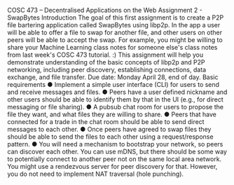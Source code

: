 COSC 473 – Decentralised Applications on the Web
Assignment 2 - SwapBytes
Introduction
The goal of this first assignment is to create a P2P file bartering application called SwapBytes
using libp2p. In the app a user will be able to offer a file to swap for another file, and other users
on other peers will be able to accept the swap. For example, you might be willing to share your
Machine Learning class notes for someone else's class notes from last week's COSC 473
tutorial. :) This assignment will help you demonstrate understanding of the basic concepts of
libp2p and P2P networking, including peer discovery, establishing connections, data
exchange, and file transfer.
Due date: Monday April 28, end of day.
Basic requirements
● Implement a simple user interface (CLI) for users to send and receive messages and
files.
● Peers have a user defined nickname and other users should be able to identify them by
that in the UI (e.g., for direct messaging or file sharing).
● A pubsub chat room for users to propose the file they want, and what files they are
willing to share.
● Peers that have connected for a trade in the chat room should be able to send direct
messages to each other.
● Once peers have agreed to swap files they should be able to send the files to each other
using a request/response pattern.
● You will need a mechanism to bootstrap your network, so peers can discover each other.
You can use mDNS, but there should be some way to potentially connect to another
peer not on the same local area network. You might use a rendezvous server for peer
discovery for that. However, you do not need to implement NAT traversal (hole
punching).